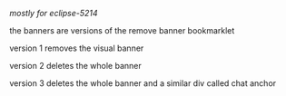 *mostly for eclipse-5214*

the banners are versions of the remove banner bookmarklet

version 1 removes the visual banner

version 2 deletes the whole banner

version 3 deletes the whole banner and a similar div called chat anchor

